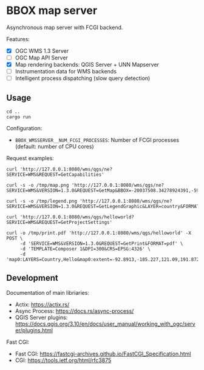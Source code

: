 BBOX map server
===============

Asynchronous map server with FCGI backend.

Features:
- [x] OGC WMS 1.3 Server
- [ ] OGC Map API Server
- [X] Map rendering backends: QGIS Server + UNN Mapserver
- [ ] Instrumentation data for WMS backends
- [ ] Intelligent process dispatching (slow query detection)

Usage
-----

    cd ..
    cargo run

Configuration:
* `BBOX_WMSSERVER__NUM_FCGI_PROCESSES`: Number of FCGI processes (default: number of CPU cores)


Request examples:

    curl 'http://127.0.0.1:8080/wms/qgs/ne?SERVICE=WMS&REQUEST=GetCapabilities'

    curl -s -o /tmp/map.png 'http://127.0.0.1:8080/wms/qgs/ne?SERVICE=WMS&VERSION=1.3.0&REQUEST=GetMap&BBOX=-20037508.34278924391,-5966981.031407224014,19750246.20310878009,17477263.06060761213&CRS=EPSG:900913&WIDTH=1399&HEIGHT=824&LAYERS=country&STYLES=&FORMAT=image/png;%20mode%3D8bit'

    curl -s -o /tmp/legend.png 'http://127.0.0.1:8080/wms/qgs/ne?SERVICE=WMS&VERSION=1.3.0&REQUEST=GetLegendGraphic&LAYER=country&FORMAT=image/png&STYLE=default&TRANSPARENT=true'

    curl 'http://127.0.0.1:8080/wms/qgs/helloworld?SERVICE=WMS&REQUEST=GetProjectSettings'

    curl -o /tmp/print.pdf 'http://127.0.0.1:8080/wms/qgs/helloworld' -X POST \
         -d 'SERVICE=WMS&VERSION=1.3.0&REQUEST=GetPrint&FORMAT=pdf' \
         -d 'TEMPLATE=Composer 1&DPI=300&CRS=EPSG:4326' \
         -d 'map0:LAYERS=Country,Hello&map0:extent=-92.8913,-185.227,121.09,191.872'


Development
-----------

Documentation of main libriaries:
* Actix: https://actix.rs/
* Async Process: https://docs.rs/async-process/
* QGIS Server plugins: https://docs.qgis.org/3.10/en/docs/user_manual/working_with_ogc/server/plugins.html

Fast CGI:
* Fast CGI: https://fastcgi-archives.github.io/FastCGI_Specification.html
* CGI: https://tools.ietf.org/html/rfc3875
